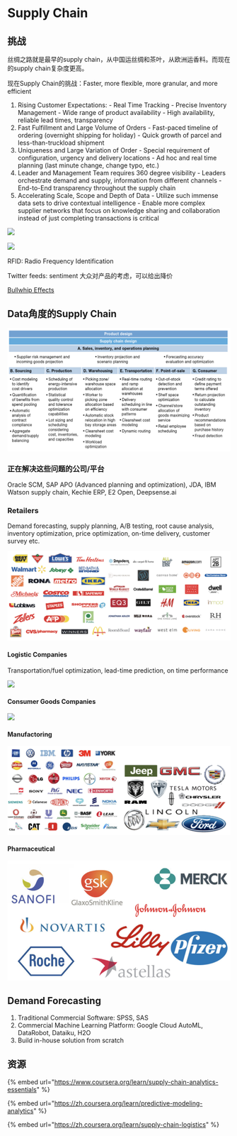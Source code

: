 # Supply Chain

## 挑战

丝绸之路就是最早的supply chain，从中国运丝绸和茶叶，从欧洲运香料。而现在的supply chain复杂度更高。

现在Supply Chain的挑战：Faster, more flexible, more granular, and more efficient 

1. Rising Customer Expectations: - Real Time Tracking  - Precise Inventory Management  - Wide range of product availability  - High availability, reliable lead times, transparency  
2.  Fast Fulfillment and Large Volume of Orders - Fast-paced timeline of ordering \(overnight shipping for holiday\) - Quick growth of parcel and less-than-truckload shipment  
3. Uniqueness and Large Variation of Order - Special requirement of configuration, urgency and delivery locations - Ad hoc and real time planning \(last minute change, change typo, etc.\)  
4. Leader and Management Team requires 360 degree visibility  - Leaders orchestrate demand and supply, information from different channels  - End-to-End transparency throughout the supply chain  
5. Accelerating Scale, Scope and Depth of Data  - Utilize such immense data sets to drive contextual intelligence  - Enable more complex supplier networks that focus on knowledge sharing and collaboration instead of just completing transactions is critical 

![](https://cdn.mathpix.com/snip/images/v8oLY4R8s-EDhP6VifF7LgPGCTqbzscAgRu_Ulqf1CY.original.fullsize.png)

![](https://cdn.mathpix.com/snip/images/QzviNnOpUrlmfFNBCZdwuQYKdz0vt0T-I6xnrm9XBb0.original.fullsize.png)

RFID: Radio Frequency Identification 

Twitter feeds: sentiment 大众对产品的考虑，可以给出降价

[Bullwhip Effects](https://zh.wikipedia.org/wiki/%E9%95%BF%E9%9E%AD%E6%95%88%E5%BA%94)

## Data角度的Supply Chain 

![](../.gitbook/assets/image.png)

### 正在解决这些问题的公司/平台

Oracle SCM, SAP APO \(Advanced planning and optimization\), JDA, IBM Watson supply chain, Kechie ERP, E2 Open, Deepsense.ai 

### Retailers

Demand forecasting, supply planning, A/B testing, root cause analysis, inventory optimization, price optimization, on-time delivery, customer survey etc.

![](../.gitbook/assets/image%20%285%29.png)

#### Logistic Companies

Transportation/fuel optimization, lead-time prediction, on time performance 

![](https://cdn.mathpix.com/snip/images/_rP-vAQgS_YZfHqBFi64m9rYJOTX4lV214HZPXdTF9I.original.fullsize.png)

#### Consumer Goods Companies

![](https://cdn.mathpix.com/snip/images/1Lo00gm4HTujMwwD-jYH0VxaVX0fp1upDw711lzGdt0.original.fullsize.png)

#### Manufactoring 

![](../.gitbook/assets/image%20%2820%29.png)

#### Pharmaceutical 

![](../.gitbook/assets/image%20%2819%29.png)

## Demand Forecasting 

1. Traditional Commercial Software: SPSS, SAS 
2. Commercial Machine Learning Platform: Google Cloud AutoML, DataRobot, Dataiku, H2O
3. Build in-house solution from scratch 

## 资源

{% embed url="https://www.coursera.org/learn/supply-chain-analytics-essentials" %}

{% embed url="https://zh.coursera.org/learn/predictive-modeling-analytics" %}

{% embed url="https://zh.coursera.org/learn/supply-chain-logistics" %}




